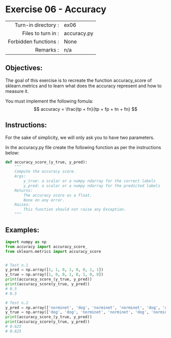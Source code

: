  # Exercise 06 - Accuracy

|                         |                         |
| -----------------------:| ----------------------- |
|   Turn-in directory :   |  ex06                   |
|   Files to turn in :    |  accuracy.py            |
|   Forbidden functions : |  None                   |
|   Remarks :             |  n/a                    |

## Objectives:
The goal of this exercise is to recreate the function accuracy_score of sklearn.metrics and to learn what does the accuracy represent and how to measure it.

You must implement the following fomula: 
$$
accuracy = \frac{tp + fn}{tp + fp + tn + fn}
$$

## Instructions:
For the sake of simplicity, we will only ask you to have two parameters.

In the accuracy.py file create the following function as per the instructions below:
```python
def accuracy_score_(y_true, y_pred):
    """
    Compute the accuracy score.
    Args:
        y_true: a scalar or a numpy ndarray for the correct labels
        y_pred: a scalar or a numpy ndarray for the predicted labels
    Returns: 
        The accuracy score as a float.
        None on any error.
    Raises:
        This function should not raise any Exception.
    """
```

## Examples:
```python
import numpy as np
from accuracy import accuracy_score_
from sklearn.metrics import accuracy_score   


# Test n.1
y_pred = np.array([1, 1, 0, 1, 0, 0, 1, 1])
y_true = np.array([1, 0, 0, 1, 0, 1, 0, 0])
print(accuracy_score_(y_true, y_pred))
print(accuracy_score(y_true, y_pred))
# 0.5
# 0.5

# Test n.2
y_pred = np.array(['norminet', 'dog', 'norminet', 'norminet', 'dog', 'dog', 'dog', 'dog'])
y_true = np.array(['dog', 'dog', 'norminet', 'norminet', 'dog', 'norminet', 'dog', 'norminet'])
print(accuracy_score_(y_true, y_pred))
print(accuracy_score(y_true, y_pred))
# 0.625
# 0.625
```
